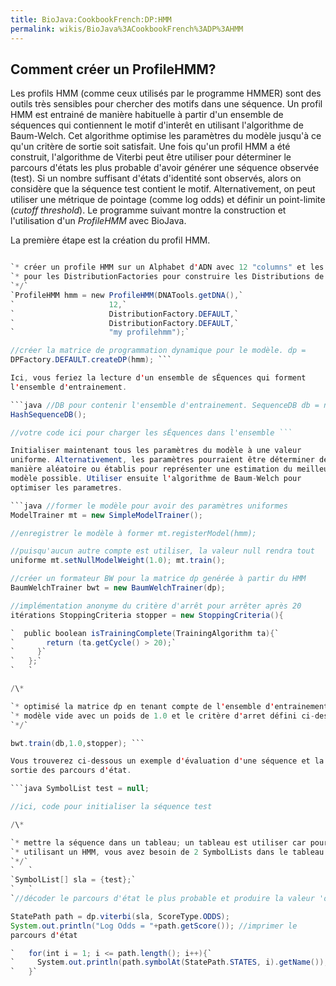 ```yaml
---
title: BioJava:CookbookFrench:DP:HMM
permalink: wikis/BioJava%3ACookbookFrench%3ADP%3AHMM
---
```


Comment créer un ProfileHMM?
----------------------------

Les profils HMM (comme ceux utilisés par le programme HMMER) sont des
outils très sensibles pour chercher des motifs dans une séquence. Un
profil HMM est entrainé de manière habituelle à partir d'un ensemble de
séquences qui contiennent le motif d'interêt en utilisant l'algorithme
de Baum-Welch. Cet algorithme optimise les paramètres du modèle jusqu'à
ce qu'un critère de sortie soit satisfait. Une fois qu'un profil HMM a
été construit, l'algorithme de Viterbi peut être utiliser pour
déterminer le parcours d'états les plus probable d'avoir générer une
séquence observée (test). Si un nombre suffisant d'états d'identité sont
observés, alors on considère que la séquence test contient le motif.
Alternativement, on peut utiliser une métrique de pointage (comme log
odds) et définir un point-limite (*cutoff threshold*). Le programme
suivant montre la construction et l'utilisation d'un *ProfileHMM* avec
BioJava.

La première étape est la création du profil HMM.

```java /\*

`* créer un profile HMM sur un Alphabet d'ADN avec 12 "columns" et les valeurs par défaut`  
`* pour les DistributionFactories pour construire les Distributions de transition et d'émission`  
`*/`  
`ProfileHMM hmm = new ProfileHMM(DNATools.getDNA(),`  
`                     12,`  
`                     DistributionFactory.DEFAULT,`  
`                     DistributionFactory.DEFAULT,`  
`                     "my profilehmm");`

//créer la matrice de programmation dynamique pour le modèle. dp =
DPFactory.DEFAULT.createDP(hmm); ```

Ici, vous feriez la lecture d'un ensemble de sÉquences qui forment
l'ensemble d'entrainement.

```java //DB pour contenir l'ensemble d'entrainement. SequenceDB db = new
HashSequenceDB();

//votre code ici pour charger les sÉquences dans l'ensemble ```

Initialiser maintenant tous les paramètres du modèle à une valeur
uniforme. Alternativement, les paramètres pourraient être déterminer de
manière aléatoire ou établis pour représenter une estimation du meilleur
modèle possible. Utiliser ensuite l'algorithme de Baum-Welch pour
optimiser les parametres.

```java //former le modèle pour avoir des paramètres uniformes
ModelTrainer mt = new SimpleModelTrainer();

//enregistrer le modèle à former mt.registerModel(hmm);

//puisqu'aucun autre compte est utiliser, la valeur null rendra tout
uniforme mt.setNullModelWeight(1.0); mt.train();

//créer un formateur BW pour la matrice dp genérée à partir du HMM
BaumWelchTrainer bwt = new BaumWelchTrainer(dp);

//implémentation anonyme du critère d'arrêt pour arrêter après 20
itérations StoppingCriteria stopper = new StoppingCriteria(){

`  public boolean isTrainingComplete(TrainingAlgorithm ta){`  
`       return (ta.getCycle() > 20);`  
`     }`  
`   };`  
`   `

/\*

`* optimisé la matrice dp en tenant compte de l'ensemble d'entrainement de db en utilisant un`  
`* modèle vide avec un poids de 1.0 et le critère d'arret défini ci-dessus.`  
`*/`

bwt.train(db,1.0,stopper); ```

Vous trouverez ci-dessous un exemple d'évaluation d'une séquence et la
sortie des parcours d'état.

```java SymbolList test = null;

//ici, code pour initialiser la séquence test

/\*

`* mettre la séquence dans un tableau; un tableau est utiliser car pour les alignements par paire`  
`* utilisant un HMM, vous avez besoin de 2 SymbolLists dans le tableau.`  
`*/`  
`   `  
`SymbolList[] sla = {test};`  
`   `  
`//décoder le parcours d'état le plus probable et produire la valeur 'odds'`

StatePath path = dp.viterbi(sla, ScoreType.ODDS);
System.out.println("Log Odds = "+path.getScore()); //imprimer le
parcours d'état

`   for(int i = 1; i <= path.length(); i++){`  
`     System.out.println(path.symbolAt(StatePath.STATES, i).getName());`  
`   }`

```

